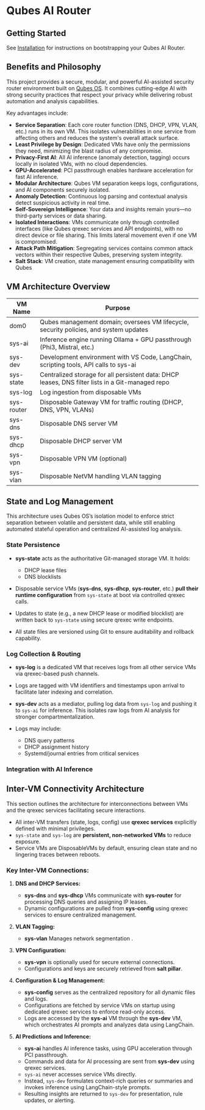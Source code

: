 # Qubes AI Router

## Getting Started

See [Installation](./docs/INSTALLATION.md) for instructions on bootstrapping your Qubes AI Router.

## Benefits and Philosophy

This project provides a secure, modular, and powerful AI-assisted security router environment built on [Qubes OS](https://www.qubes-os.org/intro/). It combines cutting-edge AI with strong security practices that respect your privacy while delivering robust automation and analysis capabilities.

Key advantages include:

- **Service Separation**: Each core router function (DNS, DHCP, VPN, VLAN, etc.) runs in its own VM. This isolates vulnerabilities in one service from affecting others and reduces the system's overall attack surface.
- **Least Privilege by Design**: Dedicated VMs have only the permissions they need, minimizing the blast radius of any compromise.
- **Privacy-First AI**: All AI inference (anomaly detection, tagging) occurs locally in isolated VMs, with no cloud dependencies.
- **GPU-Accelerated**: PCI passthrough enables hardware acceleration for fast AI inference.
- **Modular Architecture**: Qubes VM separation keeps logs, configurations, and AI components securely isolated.
- **Anomaly Detection**: Continuous log parsing and contextual analysis detect suspicious activity in real time.
- **Self-Sovereign Intelligence**: Your data and insights remain yours—no third-party services or data sharing.
- **Isolated Interactions**: VMs communicate only through controlled interfaces (like Qubes qrexec services and API endpoints), with no direct device or file sharing. This limits lateral movement even if one VM is compromised.
- **Attack Path Mitigation**: Segregating services contains common attack vectors within their respective Qubes, preserving system integrity.
- **Salt Stack**: VM creation, state management ensuring compatibility with Qubes

## VM Architecture Overview

| VM Name     | Purpose                                    
|-------------|--------------------------------------------
| dom0        | Qubes management domain; oversees VM lifecycle, security policies, and system updates
| sys-ai      | Inference engine running Ollama + GPU passthrough (Phi3, Mistral, etc.)
| sys-dev     | Development environment with VS Code, LangChain, scripting tools, API calls to sys-ai
| sys-state   | Centralized storage for all persistent data: DHCP leases, DNS filter lists in a Git-managed repo
| sys-log     | Log ingestion from disposable VMs
| sys-router  | Disposable Gateway VM for traffic routing (DHCP, DNS, VPN, VLANs)
| sys-dns     | Disposable DNS server VM
| sys-dhcp    | Disposable DHCP server VM
| sys-vpn     | Disposable VPN VM (optional)
| sys-vlan    | Disposable NetVM handling VLAN tagging

## State and Log Management

This architecture uses Qubes OS’s isolation model to enforce strict separation between volatile and persistent data, while still enabling automated stateful operation and centralized AI-assisted log analysis.

### State Persistence

- **sys-state** acts as the authoritative Git-managed storage VM. It holds:
  - DHCP lease files
  - DNS blocklists

- Disposable service VMs (**sys-dns**, **sys-dhcp**, **sys-router**, etc.) **pull their runtime configuration** from `sys-state` at boot via controlled qrexec calls.
- Updates to state (e.g., a new DHCP lease or modified blocklist) are written back to `sys-state` using secure qrexec write endpoints.
- All state files are versioned using Git to ensure auditability and rollback capability.

### Log Collection & Routing

- **sys-log** is a dedicated VM that receives logs from all other service VMs via qrexec-based push channels.
- Logs are tagged with VM identifiers and timestamps upon arrival to facilitate later indexing and correlation.

- **sys-dev** acts as a mediator, pulling log data from `sys-log` and pushing it to `sys-ai` for inference. This isolates raw logs from AI analysis for stronger compartmentalization.

- Logs may include:
  - DNS query patterns
  - DHCP assignment history
  - Systemd/journal entries from critical services

### Integration with AI Inference


## Inter-VM Connectivity Architecture

This section outlines the architecture for interconnections between VMs and the qrexec services facilitating secure interactions.

- All inter-VM transfers (state, logs, config) use **qrexec services** explicitly defined with minimal privileges.
- `sys-state` and `sys-log` are **persistent, non-networked VMs** to reduce exposure.
- Service VMs are DisposableVMs by default, ensuring clean state and no lingering traces between reboots.

### Key Inter-VM Connections:

1. **DNS and DHCP Services:**
   - **sys-dns** and **sys-dhcp** VMs communicate with **sys-router** for processing DNS queries and assigning IP leases.
   - Dynamic configurations are pulled from **sys-config** using qrexec services to ensure centralized management.

2. **VLAN Tagging:**
   - **sys-vlan** Manages network segmentation .

3. **VPN Configuration:**
   - **sys-vpn** is optionally used for secure external connections.
   - Configurations and keys are securely retrieved from **salt pillar**.

4. **Configuration & Log Management:**
   - **sys-config** serves as the centralized repository for all dynamic files and logs.
   - Configurations are fetched by service VMs on startup using dedicated qrexec services to enforce read-only access.
   - Logs are accessed by the **sys-ai** VM through the **sys-dev** VM, which orchestrates AI prompts and analyzes data using LangChain.

5. **AI Predictions and Inference:**
   - **sys-ai** handles AI inference tasks, using GPU acceleration through PCI passthrough.
   - Commands and data for AI processing are sent from **sys-dev** using qrexec services.
   - `sys-ai` never accesses service VMs directly.
   - Instead, `sys-dev` formulates context-rich queries or summaries and invokes inference using LangChain-style prompts.
   - Resulting insights are returned to `sys-dev` for presentation, rule updates, or alerting.
